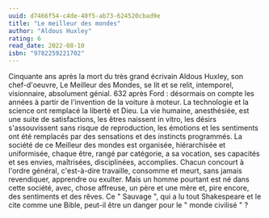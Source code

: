 ```yaml
---
uuid: d7466f54-c4de-40f5-ab73-624520cbad9e
title: "Le meilleur des mondes"
author: "Aldous Huxley"
rating: 6
read_date: 2022-08-10
isbn: "9782259221702"
---
```


Cinquante ans après la mort du très grand écrivain Aldous Huxley, son chef-d'oeuvre, Le Meilleur des Mondes, se lit et se relit, intemporel, visionnaire, absolument génial. 632 après Ford : désormais on compte les années à partir de l'invention de la voiture à moteur. La technologie et la science ont remplacé la liberté et Dieu. La vie humaine, anesthésiée, est une suite de satisfactions, les êtres naissent in vitro, les désirs s'assouvissent sans risque de reproduction, les émotions et les sentiments ont été remplacés par des sensations et des instincts programmés. La société de ce Meilleur des mondes est organisée, hiérarchisée et uniformisée, chaque être, rangé par catégorie, a sa vocation, ses capacités et ses envies, maîtrisées, disciplinées, accomplies. Chacun concourt à l'ordre général, c'est-à-dire travaille, consomme et meurt, sans jamais revendiquer, apprendre ou exulter. Mais un homme pourtant est né dans cette société, avec, chose affreuse, un père et une mère et, pire encore, des sentiments et des rêves. Ce " Sauvage ", qui a lu tout Shakespeare et le cite comme une Bible, peut-il être un danger pour le " monde civilisé " ?